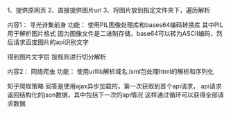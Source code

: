


1、提供原网页
2、直接提供图片url
3、将图片放到指定文件夹下，遍历解析

内容1：
寻光诗集前身
功能：
使用PIL图像处理库和bases64编码转换库
其中PIL用于解析图片格式
因为图像文件是二进制存储，base64可以转为ASCII编码，然后请求百度图片的api识别文字

得到图片文字后
按规则进行切分解析


内容2：
网络爬虫
功能：
使用urllib解析域名,lxml包处理html的解析和序列化


知乎爬取策略
回答是使用ajax异步加载的，第一次获取到首个api请求，
api请求返回结构化的json数据，其中包括下一次的api情况
这样通过循环可以获得全部请求数据